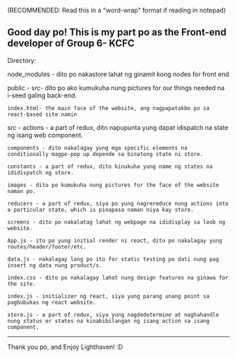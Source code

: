 (RECOMMENDED: Read this in a "word-wrap" format if reading in notepad)

Good day po!
This is my part po as the Front-end developer of Group 6- KCFC
------------------------------------------------------------------------------------------------------
Directory:

node_modules - dito po nakastore lahat ng ginamit kong nodes for front end

public -
	src- dito po ako kumukuha nung pictures for our things needed na i-seed galing back-end.

	index.html- the main face of the website, ang nagpapatakbo po sa react-based site namin

src - 
  actions - a part of redux, dito napupunta yung dapat idispatch na state ng isang web component.

	components - dito nakalagay yung mga specific elements na conditionally magpo-pop up depende sa binatong state ni store.

	constants - a part of redux, dito kinukuha yung name ng states na ididispatch ng store.

	images - dito po kumukuha nung pictures for the face of the website naman po.

	reducers - a part of redux, siya po yung nagrereduce nung actions into a particular state, which is pinapasa naman niya kay store.

	screens - dito po nakalatag lahat ng webpage na ididisplay sa loob ng website.

	App.js - ito po yung initial render ni react, dito po nakalagay yung routes/header/footer/etc.

	data.js - nakalagay lang po ito for static testing po dati nung pag insert ng data nung product/s.

	index.css - dito po nakalagay lahat nung design features na ginawa for the site.

	index.js - initializer ng react, siya yung parang unang point sa pagbubukas ng react website.

	store.js - a part of redux, siya yung nagdedetermine at naghahandle nung status or states na kinabibilangan ng isang action sa isang component.

------------------------------------------------------------------------------------------------------

Thank you po, and Enjoy Lighthaven! :D
